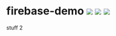# firebase-demo ![](https://badgen.net/github/release/Phong6698/firebase-demo) ![](https://github.com/Phong6698/firebase-demo/workflows/DEV/badge.svg) ![](https://github.com/Phong6698/firebase-demo/workflows/PRD/badge.svg)
stuff 2
